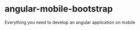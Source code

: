 angular-mobile-bootstrap
========================

Everything you need to develop an angular application on mobile
